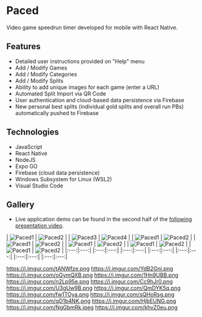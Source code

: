 # Paced
Video game speedrun timer developed for mobile with React Native.

## Features
- Detailed user instructions provided on "Help" menu
- Add / Modify Games
- Add / Modify Categories
- Add / Modify Splits
- Ability to add unique images for each game (enter a URL)
- Automated Split Import via QR Code
- User authentication and cloud-based data persistence via Firebase
- New personal best splits (individual gold splits and overall run PBs) automatically pushed to Firebase

## Technologies
- JavaScript
- React Native
- NodeJS
- Expo GO
- Firebase (cloud data persistence)
- Windows Subsystem for Linux (WSL2)
- Visual Studio Code

## Gallery
- Live application demo can be found in the second half of the [following presentation video](https://youtu.be/5up4RnrGAmk).

| ![Paced1](https://i.imgur.com/tANWfze.png) | ![Paced2](https://i.imgur.com/YdB2Gni.png) |
| ![Paced3](https://i.imgur.com/oGymQXB.png) | ![Paced4](https://i.imgur.com/1Hn9UBB.png) |
| ![Paced1](https://i.imgur.com/tANWfze.png) | ![Paced2](https://i.imgur.com/YdB2Gni.png) |
| ![Paced1](https://i.imgur.com/tANWfze.png) | ![Paced2](https://i.imgur.com/YdB2Gni.png) |
| ![Paced1](https://i.imgur.com/tANWfze.png) | ![Paced2](https://i.imgur.com/YdB2Gni.png) |
| ![Paced1](https://i.imgur.com/tANWfze.png) | ![Paced2](https://i.imgur.com/YdB2Gni.png) |
| ![Paced1](https://i.imgur.com/tANWfze.png) | ![Paced2](https://i.imgur.com/YdB2Gni.png) |
|:---:|:---:|
|:---:|:---:|
|:---:|:---:|
|:---:|:---:|
|:---:|:---:|
|:---:|:---:|
|:---:|:---:|

https://i.imgur.com/tANWfze.png
https://i.imgur.com/YdB2Gni.png
https://i.imgur.com/oGymQXB.png
https://i.imgur.com/1Hn9UBB.png
https://i.imgur.com/n2Lp95e.png
https://i.imgur.com/Cc9hJr0.png
https://i.imgur.com/U3gUw9B.png
https://i.imgur.com/QmDYK5q.png
https://i.imgur.com/fw1TOya.png
https://i.imgur.com/sQHoRsg.png
https://i.imgur.com/gD1b4NK.png
https://i.imgur.com/HjbEUNG.png
https://i.imgur.com/NgGbmRk.jpeg
https://i.imgur.com/khvZ0eu.png
